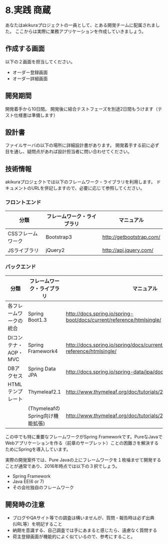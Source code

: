 # 8.実践 商蔵

あなたはakikuraプロジェクトの一員として、とある開発チームに配属されました。
ここからは実際に業務アプリケーションを作成していきましょう。

## 作成する画面
以下の２画面を担当してください。
- オーダー登録画面
- オーダー詳細画面

## 開発期間
開発着手から10日間。
開発後に結合テストフェーズを別途2日間もうけます（テスト仕様書は準備します）

## 設計書
ファイルサーバの以下の場所に詳細設計書があります。
開発着手する前に必ず目を通し、疑問点があれば設計担当者に問い合わせてください。

## 技術情報
akikuraプロジェクトでは以下のフレームワーク・ライブラリを利用します。
ドキュメントのURLを併記しますので、必要に応じて参照してください。

### フロントエンド
| 分類 | フレームワーク・ライブラリ | マニュアル |
| -- | -- | -- |
| CSSフレームワーク | Bootstrap3 | http://getbootstrap.com/ |
| JSライブラリ | jQuery2 | http://api.jquery.com/ |

### バックエンド
| 分類 | フレームワーク・ライブラリ | マニュアル |
| -- | -- | -- |
| 各フレームワークの統合 | Spring Boot1.3 | http://docs.spring.io/spring-boot/docs/current/reference/htmlsingle/ |
| DIコンテナ・AOP・MVC | Spring Framework4 | http://docs.spring.io/spring/docs/current/spring-framework-reference/htmlsingle/ |
| DBアクセス | Spring Data JPA | http://docs.spring.io/spring-data/jpa/docs/current/reference/html/ |
| HTMLテンプレート | Thymeleaf2.1 | http://www.thymeleaf.org/doc/tutorials/2.1/usingthymeleaf_ja.html |
| | (ThymeleafのSpring向け機能拡張) | http://www.thymeleaf.org/doc/tutorials/2.1/thymeleafspring.html |

この中でも特に重要なフレームワークがSpring Frameworkです。PureなJavaでWebアプリケーションを作る（前章のサーブレット）ことの困難さを解決するためにSpringを導入しています。

実際の開発案件では、Pure Javaの上にフレームワークを１枚噛ませて開発することが通常であり、2016年時点では以下の３択でしょう。

- Spring Framework
- Java EE(6 or 7)
- その会社独自のフレームワーク



## 開発時の注意
- ブログやQAサイト等での調査は構いませんが、質問・報告時は必ず出典(URL等）を明記すること
- 納期を意識する、自己調査では手にあまると感じたら、遠慮なく質問する
- 荷主登録画面が機能的によく似ているので、参考にすること。